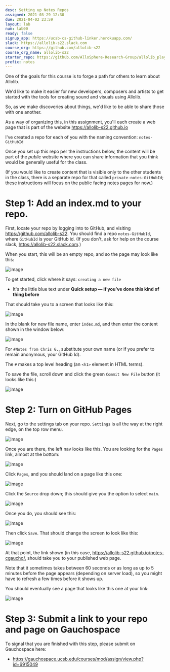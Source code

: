 ```yaml
---
desc: Setting up Notes Repos
assigned: 2021-03-29 12:30
due: 2021-04-02 23:59
layout: lab
num: lab00
ready: false
signup_app: https://ucsb-cs-github-linker.herokuapp.com/
slack: https://allolib-s22.slack.com
course_org: https://github.com/allolib-s22
course_org_name: allolib-s22
starter_repo: https://github.com/AlloSphere-Research-Group/allolib_playground
prefix: notes
---
```


One of the goals for this course is to forge a path for others to learn about Allolib.

We'd like to make it easier for new developers, composers and artists to get started with the
tools for creating sound and visuals using Allolib.

So, as we make discoveries about things, we'd like to be able to share those with one another.

As a way of organizing this, in this assignment, you'll each create a web page
that is part of the website <https://allolib-s22.github.io>

I've created a repo for each of you with the naming convention: `notes-GitHubId`

Once you set up this repo per the instructions below, the content will be part of the *public* website
where you can share information that you think would be generally useful for the class.

(If you would like to create content that is visible only to the other students in the class, there is a separate repo for that called
`private-notes-GitHubId`; these instructions will focus on the public facing notes pages for now.)

# Step 1: Add an index.md to your repo.

First, locate your repo by logging into to GitHub, and visiting <https://github.com/allolib-s22>.  You should 
find a repo `notes-GitHubId`, where `GitHubId` is your GitHub id.  (If you don't, ask for help on the course slack, <https://allolib-s22.slack.com>.)

When you start, this will be an empty repo, and so the page may look like this:

![image](https://user-images.githubusercontent.com/1119017/114591392-ada35500-9c3e-11eb-82fc-311527c25cef.png)

To get started, click where it says: `creating a new file` 
* It's the little blue text under **Quick setup — if you’ve done this kind of thing before**

That should take you to a screen that looks like this:

![image](https://user-images.githubusercontent.com/1119017/114591618-f1965a00-9c3e-11eb-88d6-fb43401b380d.png)

In the blank for new file name, enter `index.md`, and then enter the content shown in the window below:

![image](https://user-images.githubusercontent.com/1119017/114591805-1be81780-9c3f-11eb-9daa-943e0e52981f.png)

For `#Notes from Chris G.`, substitute your own name (or if you prefer to remain anonymous, your GitHub Id).

The `#` makes a top level heading (an `<h1>` element in HTML terms).

To save the file, scroll down and click the green `Commit New File` button (it looks like this:)

![image](https://user-images.githubusercontent.com/1119017/114592078-68cbee00-9c3f-11eb-9844-b11e6369e569.png)

# Step 2: Turn on GitHub Pages

Next, go to the settings tab on your repo. `Settings` is all the way at the right edge, on the top row menu.

![image](https://user-images.githubusercontent.com/1119017/114592174-8436f900-9c3f-11eb-9571-b1fe5a71ea34.png)


Once you are there, the left nav looks like this. You are looking for the `Pages` link, almost at the bottom:

![image](https://user-images.githubusercontent.com/1119017/114592337-a7fa3f00-9c3f-11eb-9e02-964c7d1d3ac3.png)

Click `Pages`, and you should land on a page like this one:

![image](https://user-images.githubusercontent.com/1119017/114592429-c8c29480-9c3f-11eb-8071-cee8d9e19db3.png)

Click the `Source` drop down; this should give you the option to select `main`.

![image](https://user-images.githubusercontent.com/1119017/114592557-eabc1700-9c3f-11eb-9154-7f2226195142.png)

Once you do, you should see this:

![image](https://user-images.githubusercontent.com/1119017/114592604-f90a3300-9c3f-11eb-8790-e4a397ad3c30.png)

Then click `Save`.   That should change the screen to look like this:

![image](https://user-images.githubusercontent.com/1119017/114592667-07f0e580-9c40-11eb-877c-b385f486b5d0.png)

At that point, the link shown (in this case, <https://allolib-s22.github.io/notes-cgaucho/>, should take you to your published web page.

Note that it sometimes takes between 60 seconds or as long as up to 5 minutes before the page appears (depending on server load), so you might have to refresh 
a few times before it shows up.

You should eventually see a page that looks like this one at your link:

![image](https://user-images.githubusercontent.com/1119017/114592865-41295580-9c40-11eb-8c5f-eb8c819e7617.png)


# Step 3: Submit a link to your repo and page on Gauchospace

To signal that you are finished with this step, please submit on Gauchospace here:

* <https://gauchospace.ucsb.edu/courses/mod/assign/view.php?id=6915049>










